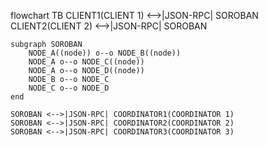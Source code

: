 flowchart TB
CLIENT1(CLIENT 1) <-->|JSON-RPC| SOROBAN
CLIENT2(CLIENT 2) <-->|JSON-RPC| SOROBAN

    subgraph SOROBAN
        NODE_A((node)) o--o NODE_B((node))
        NODE_A o--o NODE_C((node))
        NODE_A o--o NODE_D((node))
        NODE_B o--o NODE_C
        NODE_C o--o NODE_D
    end

    SOROBAN <-->|JSON-RPC| COORDINATOR1(COORDINATOR 1)
    SOROBAN <-->|JSON-RPC| COORDINATOR2(COORDINATOR 2)
    SOROBAN <-->|JSON-RPC| COORDINATOR3(COORDINATOR 3)
